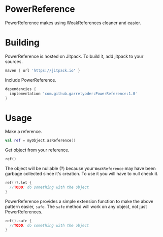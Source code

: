 # PowerReference
PowerReference makes using WeakReferences cleaner and easier.

# Building
PowerReference is hosted on Jitpack. To build it, add jitpack to your sources.
```gradle
maven { url 'https://jitpack.io' }
```
Include PowerReference.
```gradle
dependencies {
  implementation 'com.github.garretyoder:PowerReference:1.0'
}
```


# Usage
Make a reference.
```kotlin
val ref = myObject.asReference()
```
Get object from your reference.
```kotlin
ref()
```
The object will be nullable (?) because your `WeakReference` may have been garbage collected since it's creation. To use it you will have to null check it.
```kotlin
ref()?.let {
  //TODO: do something with the object
}
```
PowerReference provides a simple extension function to make the above pattern easier, `safe`. The `safe` method will work on any object, not just PowerReferences.
```kotlin
ref().safe {
  //TODO: do something with the object
}
```
